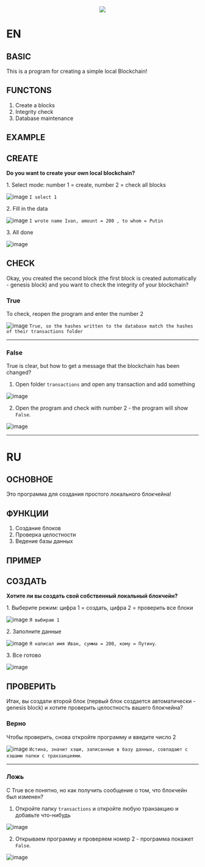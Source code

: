 <div id = "header" align="center">
<img src = "https://github.com/IvanIsak2000/blockchain-app/blob/master/logo.png"/>
<br>
</div>


EN
==

BASIC
--
This is a program for creating a simple local Blockchain!


FUNCTONS
--

1. Create a blocks
2. Integrity check 
3. Database maintenance


EXAMPLE
--

## CREATE


**Do you want to create your own local blockchain?**

<p>
1. Select mode: number 1 = create, number 2 = check all blocks
 
![image](https://user-images.githubusercontent.com/79650307/226310262-af6dee09-4243-4b73-810e-d0c0776233fd.png)
``I select 1``
</p>

<p>
2. Fill in the data
  
![image](https://user-images.githubusercontent.com/79650307/226311651-295d90f1-ef6c-4d7b-9fb2-83b98793d2bd.png)
   ``I wrote name Ivan, amount = 200 , to whom = Putin``
</p>

<p>
3. All done
  
  ![image](https://user-images.githubusercontent.com/79650307/226313395-46d9ecc3-6d81-4568-8c5d-ed826c68ec69.png)

</p>


## CHECK
Okay, you created the second block (the first block is created automatically - genesis block) and you want to check the integrity of your blockchain?

### True
<p>
  To check, reopen the program and enter the number 2 
  
![image](https://user-images.githubusercontent.com/79650307/226314998-fdb32b69-86d1-4df3-b1b0-d72990a734cd.png)
  ``True, so the hashes written to the database match the hashes of their transactions folder  ``
</p>

<hr/>

### False
<p>
  True is clear, but how to get a message that the blockchain has been changed?

1. Open folder ``transactions`` and open any transaction and add something
  
  ![image](https://user-images.githubusercontent.com/79650307/226316821-0cd9771b-eec1-4a53-a540-40fa31f10756.png)


2. Open the program and check with number 2 - the program will show ``False``.
  
  ![image](https://user-images.githubusercontent.com/79650307/226316933-098d3df7-6ff3-41f8-8c73-2c136c0456d7.png)

  </p>
  
  
  
  
  
<hr>
  
RU
==

ОСНОВНОЕ
--
Это программа для создания простого локального блокчейна!


ФУНКЦИИ
--

1. Создание блоков
2. Проверка целостности 
3. Ведение базы данных


ПРИМЕР
--

## СОЗДАТЬ


**Хотите ли вы создать свой собственный локальный блокчейн?**

<p>
1. Выберите режим: цифра 1 = создать, цифра 2 = проверить все блоки
 
![image](https://user-images.githubusercontent.com/79650307/226310262-af6dee09-4243-4b73-810e-d0c0776233fd.png)
``Я выбираю 1``
</p>

<p>
2. Заполните данные
  
![image](https://user-images.githubusercontent.com/79650307/226311651-295d90f1-ef6c-4d7b-9fb2-83b98793d2bd.png)
   ``Я написал имя Иван, сумма = 200, кому = Путину``.
</p>

<p>
3. Все готово
  
  ![image](https://user-images.githubusercontent.com/79650307/226313395-46d9ecc3-6d81-4568-8c5d-ed826c68ec69.png)

</p>


## ПРОВЕРИТЬ
Итак, вы создали второй блок (первый блок создается автоматически - genesis block) и хотите проверить целостность вашего блокчейна?

### Верно
<p>
  Чтобы проверить, снова откройте программу и введите число 2 
  
![image](https://user-images.githubusercontent.com/79650307/226314998-fdb32b69-86d1-4df3-b1b0-d72990a734cd.png)
  ``Истина, значит хэши, записанные в базу данных, совпадают с хэшами папки с транзакциями``.
</p>

<hr/>

### Ложь
<p>
  С True все понятно, но как получить сообщение о том, что блокчейн был изменен?

1. Откройте папку ``transactions`` и откройте любую транзакцию и добавьте что-нибудь
  
  ![image](https://user-images.githubusercontent.com/79650307/226316821-0cd9771b-eec1-4a53-a540-40fa31f10756.png)


2. Открываем программу и проверяем номер 2 - программа покажет ``False``.
  
  ![image](https://user-images.githubusercontent.com/79650307/226316933-098d3df7-6ff3-41f8-8c73-2c136c0456d7.png)

  </p>


